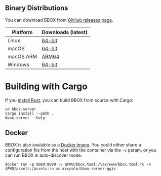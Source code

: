 ## Binary Distributions

You can download BBOX from [GitHub releases page](https://github.com/bbox-services/bbox/releases).

|  Platform |     Downloads (latest)    |
|-----------|---------------------------|
| Linux     | [64-bit][rl-linux-tar]    |
| macOS     | [64-bit][rl-macos-tar]    |
| macOS ARM | [ARM64][rl-macos-arm-tar] |
| Windows   | [64-bit][rl-win64-zip]    |

[rl-linux-tar]: https://github.com/bbox-services/bbox/releases/download/v0.5.0-alpha4/bbox-server-Linux-x86_64.tar.gz
[rl-macos-tar]: https://github.com/bbox-services/bbox/releases/download/v0.5.0-alpha4/bbox-server-Darwin-x86_64.tar.gz
[rl-macos-arm-tar]: https://github.com/bbox-services/bbox/releases/download/v0.5.0-alpha4/bbox-server-Darwin-arch64.tar.gz
[rl-win64-zip]: https://github.com/bbox-services/bbox/releases/download/v0.5.0-alpha4/bbox-server-Windows-x86_64.zip

# Building with Cargo

If you [install Rust](https://www.rust-lang.org/tools/install), you can build BBOX from source with Cargo:

```shell
cd bbox-server
cargo install --path .
bbox-server --help
```

## Docker

BBOX is also available as a [Docker image](https://hub.docker.com/r/sourcepole/bbox-server-qgis). You could either share a configuration file from the host with the container via the `-v` param, or you can run BBOX in auto-discover mode.

```shell
docker run -p 8080:8080 -v $PWD/bbox.toml:/var/www/bbox.toml:ro -v $PWD/assets:/assets:ro sourcepole/bbox-server-qgis
```
